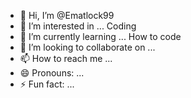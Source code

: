 - 👋 Hi, I’m @Ematlock99
- 👀 I’m interested in ... Coding
- 🌱 I’m currently learning ... How to code
- 💞️ I’m looking to collaborate on ...
- 📫 How to reach me ...
- 😄 Pronouns: ...
- ⚡ Fun fact: ...

<!---
Ematlock99/Ematlock99 is a ✨ special ✨ repository because its `README.md` (this file) appears on your GitHub profile.
You can click the Preview link to take a look at your changes.
--->

